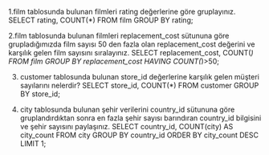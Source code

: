 1.film tablosunda bulunan filmleri rating değerlerine göre gruplayınız.
SELECT rating, COUNT(\*) FROM film GROUP BY rating;

2.film tablosunda bulunan filmleri replacement_cost sütununa göre grupladığımızda film sayısı 50 den fazla olan replacement_cost değerini ve karşılık gelen film sayısını sıralayınız.
SELECT replacement_cost, COUNT(_) FROM film GROUP BY replacement_cost HAVING COUNT(_)>50;

3. customer tablosunda bulunan store_id değerlerine karşılık gelen müşteri sayılarını nelerdir?
   SELECT store_id, COUNT(\*) FROM customer GROUP BY store_id;

4. city tablosunda bulunan şehir verilerini country_id sütununa göre gruplandırdıktan sonra en fazla şehir sayısı barındıran country_id bilgisini ve şehir sayısını paylaşınız.
   SELECT country_id, COUNT(city) AS city_count
   FROM city
   GROUP BY country_id
   ORDER BY city_count DESC
   LIMIT 1;
